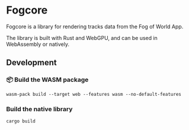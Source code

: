 # Fogcore

Fogcore is a library for rendering tracks data from the Fog of World App. 

The library is built with Rust and WebGPU, and can be used in WebAssembly or natively.

## Development

### 📦 Build the WASM package

```
wasm-pack build --target web --features wasm --no-default-features
```

### Build the native library

```
cargo build
```

